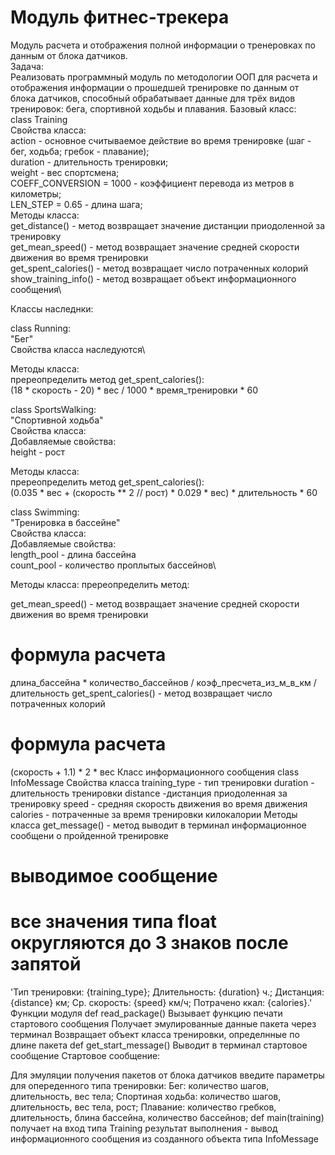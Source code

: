 # Модуль фитнес-трекера
Модуль расчета и отображения полной информации о тренеровках по данным от блока датчиков. \
Задача:\
Реализовать программный модуль по методологии ООП для расчета и отображения информации о прошедшей тренировке по данным от блока датчиков, способный
обрабатывает данные для трёх видов тренировок: бега, спортивной ходьбы и плавания.
Базовый класс:\
class Training\
Свойства класса:\
action - основное считываемое действие во время тренировке (шаг - бег, ходьба; гребок - плавание);\
duration - длительность тренировки;\
weight - вес спортсмена;\
COEFF_CONVERSION = 1000 - коэффициент перевода из метров в километры;\
LEN_STEP = 0.65 - длина шага;\
Методы класса:\
get_distance() - метод возвращает значение дистанции приодоленной за тренировку\
get_mean_speed() - метод возвращает значение средней скорости движения во время тренировки\
get_spent_calories() - метод возвращает число потраченных колорий\
show_training_info() - метод возвращает объект информационного сообщения\

Классы наследнки:

class Running:\
"Бег"\
Свойства класса наследуются\

Методы класса:\
пререопределить метод get_spent_calories():\
(18 * скорость - 20) * вес / 1000 * время_тренировки * 60

class SportsWalking:\
"Спортивной ходьба"\
Свойства класса:\
Добавляемые свойства:\
height - рост

Методы класса:\
пререопределить метод get_spent_calories():\
(0.035 * вес + (скорость ** 2 // рост) * 0.029 * вес) * длительность * 60

class Swimming:\
"Тренировка в бассейне"\
Свойства класса:\
Добавляемые свойства:\
length_pool - длина бассейна\
count_pool - количество проплытых бассейнов\

Методы класса:
пререопределить метод:

get_mean_speed() - метод возвращает значение средней скорости движения во время тренировки
# формула расчета
длина_бассейна * количество_бассейнов / коэф_пресчета_из_м_в_км / длительность
get_spent_calories() - метод возвращает число потраченных колорий
# формула расчета
(скорость + 1.1) * 2 * вес
Класс информационного сообщения
class InfoMessage
Свойства класса
training_type - тип тренировки
duration - длительность тренировки
distance -дистанция приодоленная за тренировку
speed - средняя скорость движения во время движения
calories - потраченные за время тренировки килокалории
Методы класса
get_message() - метод выводит в терминал информационное сообщени о пройденной тренировке
# выводимое сообщение
# все значения типа float округляются до 3 знаков после запятой
'Тип тренировки: {training_type}; Длительность: {duration} ч.; Дистанция: {distance} км; Ср. скорость: {speed} км/ч; Потрачено ккал: {calories}.'
Функции модуля
def read_package()
Вызывает функцию печати стартового сообщения
Получает эмулированные данные пакета через терминал
Возвращает объект класса тренировки, определнные по длине пакета
def get_start_message()
Выводит в терминал стартовое сообщение
Стартовое сообщение:

Для эмуляции получения пакетов от блока датчиков
введите параметры для опереденного типа тренировки:
Бег: количество шагов, длительность, вес тела;
Спортиная ходьба: количество шагов, длительность, вес тела, рост;
Плавание: количество гребков, длительность, блина бассейна, количество бассейнов;
def main(training)
получает на вход типа Training
результат выполнения - вывод информационного сообщения из созданного объекта типа InfoMessage
